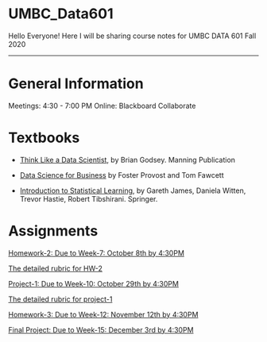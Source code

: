 # UMBC_Data601
Hello Everyone! Here I will be sharing course notes for UMBC DATA 601 Fall 2020

----

# General Information

Meetings: 4:30 - 7:00 PM Online: Blackboard Collaborate

# Textbooks

- [Think Like a Data Scientist](https://www.manning.com/books/think-like-a-data-scientist), by Brian Godsey. Manning Publication

- [Data Science for Business](https://www.oreilly.com/library/view/data-science-for/9781449374273/) by Foster Provost and Tom Fawcett

- [Introduction to Statistical Learning](https://faculty.marshall.usc.edu/gareth-james/ISL/ISLR%20Seventh%20Printing.pdf), by Gareth James, Daniela Witten, Trevor Hastie, Robert Tibshirani. Springer.

# Assignments

[Homework-2: Due to Week-7: October 8th by 4:30PM](https://github.com/mguner/UMBC_Data601/blob/master/assignments/Data601-Homework-2.pdf)

[The detailed rubric for HW-2](https://docs.google.com/spreadsheets/d/1i8STO4J76A6X4ht4RTMNe1_0oQaM8iiVd7HHd4LCqNA/edit?usp=sharing)

[Project-1: Due to Week-10: October 29th by 4:30PM](https://github.com/mguner/UMBC_Data601/blob/master/assignments/Data601-Project-1.ipynb)

[The detailed rubric for project-1](https://docs.google.com/spreadsheets/d/12fxQ58c6UHbPmqPoVGYTe0gGdRJeKx3qOYv7IimDSFc/edit?usp=sharing)

[Homework-3: Due to Week-12: November 12th by 4:30PM]()

[Final Project: Due to Week-15: December 3rd by 4:30PM]()